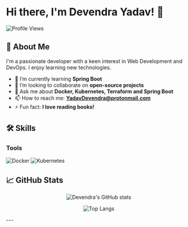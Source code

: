 # Hi there, I'm Devendra Yadav! 👋

![Profile Views](https://komarev.com/ghpvc/?username=devendra-ry&color=blue)

## 🚀 About Me

I'm a passionate developer with a keen interest in Web Development and DevOps. I enjoy learning new technologies.

- 🌱 I’m currently learning **Spring Boot**
- 👯 I’m looking to collaborate on **open-source projects**
- 💬 Ask me about **Docker, Kubernetes, Terraform and Spring Boot**
- 📫 How to reach me: **YadavDevendra@protonmail.com**
- ⚡ Fun fact: **I love reading books!**

## 🛠️ Skills

### Tools
![Docker](https://img.shields.io/badge/-Docker-05122A?style=flat&logo=docker)
![Kubernetes](https://img.shields.io/badge/-Kubernetes-05122A?style=flat&logo=kubernetes)

## 📈 GitHub Stats
<p align="center">
  <img src="https://github-readme-stats.vercel.app/api?username=devendra-ry&show_icons=true&theme=radical" alt="Devendra's GitHub stats" />
</p>

<p align="center">
  <img src="https://github-readme-stats-one-opal-22.vercel.app/api/top-langs/?username=devendra-ry&count_private=true&layout=compact&theme=radical" alt="Top Langs" />
</p>
---

